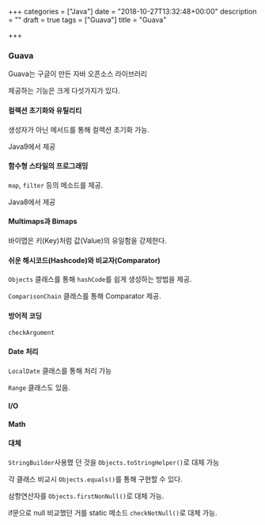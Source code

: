+++
categories = ["Java"]
date = "2018-10-27T13:32:48+00:00"
description = ""
draft = true
tags = ["Guava"]
title = "Guava"

+++
### Guava

Guava는 구글이 만든 자바 오픈소스 라이브러리

제공하는 기능은 크게 다섯가지가 있다.

#### 컬렉션 초기화와 유틸리티

생성자가 아닌 메서드를 통해 컬렉션 초기화 가능.

Java9에서 제공

#### 함수형 스타일의 프로그래밍

`map`, `filter` 등의 메소드를 제공.

Java8에서 제공

#### Multimaps과 Bimaps

바이맵은 키(Key)처럼 값(Value)의 유일함을 강제한다.

#### 쉬운 해시코드(Hashcode)와 비교자(Comparator)

`Objects` 클래스를 통해 `hashCode`를 쉽게 생성하는 방법을 제공.

`ComparisonChain` 클래스를 통해 Comparator 제공.

#### 방어적 코딩

`checkArgument`

#### Date 처리

`LocalDate` 클래스를 통해 처리 가능

`Range` 클래스도 있음.

#### I/O

#### Math

#### 대체

`StringBuilder`사용했 던 것을 `Objects.toStringHelper()`로 대체 가능

각 클래스 비교시 `Objects.equals()`를 통해 구현할 수 있다.

삼항연산자를 `Objects.firstNonNull()`로 대체 가능.

if문으로 null 비교했던 거를 static 메소드 `checkNotNull()`로 대체 가능.